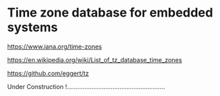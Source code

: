 # Time zone database for embedded systems

https://www.iana.org/time-zones

https://en.wikipedia.org/wiki/List_of_tz_database_time_zones

https://github.com/eggert/tz

Under Construction !........................................................
